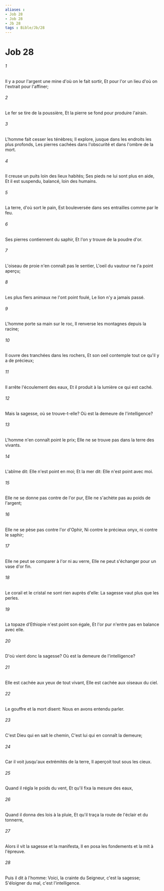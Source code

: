 ```yaml
---
aliases : 
- Job 28
- Job 28
- Jb 28
tags : Bible/Jb/28
---
```


# Job 28

###### 1
Il y a pour l'argent une mine d'où on le fait sortir, Et pour l'or un lieu d'où on l'extrait pour l'affiner;
###### 2
Le fer se tire de la poussière, Et la pierre se fond pour produire l'airain.
###### 3
L'homme fait cesser les ténèbres; Il explore, jusque dans les endroits les plus profonds, Les pierres cachées dans l'obscurité et dans l'ombre de la mort.
###### 4
Il creuse un puits loin des lieux habités; Ses pieds ne lui sont plus en aide, Et il est suspendu, balancé, loin des humains.
###### 5
La terre, d'où sort le pain, Est bouleversée dans ses entrailles comme par le feu.
###### 6
Ses pierres contiennent du saphir, Et l'on y trouve de la poudre d'or.
###### 7
L'oiseau de proie n'en connaît pas le sentier, L'oeil du vautour ne l'a point aperçu;
###### 8
Les plus fiers animaux ne l'ont point foulé, Le lion n'y a jamais passé.
###### 9
L'homme porte sa main sur le roc, Il renverse les montagnes depuis la racine;
###### 10
Il ouvre des tranchées dans les rochers, Et son oeil contemple tout ce qu'il y a de précieux;
###### 11
Il arrête l'écoulement des eaux, Et il produit à la lumière ce qui est caché.
###### 12
Mais la sagesse, où se trouve-t-elle? Où est la demeure de l'intelligence?
###### 13
L'homme n'en connaît point le prix; Elle ne se trouve pas dans la terre des vivants.
###### 14
L'abîme dit: Elle n'est point en moi; Et la mer dit: Elle n'est point avec moi.
###### 15
Elle ne se donne pas contre de l'or pur, Elle ne s'achète pas au poids de l'argent;
###### 16
Elle ne se pèse pas contre l'or d'Ophir, Ni contre le précieux onyx, ni contre le saphir;
###### 17
Elle ne peut se comparer à l'or ni au verre, Elle ne peut s'échanger pour un vase d'or fin.
###### 18
Le corail et le cristal ne sont rien auprès d'elle: La sagesse vaut plus que les perles.
###### 19
La topaze d'Ethiopie n'est point son égale, Et l'or pur n'entre pas en balance avec elle.
###### 20
D'où vient donc la sagesse? Où est la demeure de l'intelligence?
###### 21
Elle est cachée aux yeux de tout vivant, Elle est cachée aux oiseaux du ciel.
###### 22
Le gouffre et la mort disent: Nous en avons entendu parler.
###### 23
C'est Dieu qui en sait le chemin, C'est lui qui en connaît la demeure;
###### 24
Car il voit jusqu'aux extrémités de la terre, Il aperçoit tout sous les cieux.
###### 25
Quand il régla le poids du vent, Et qu'il fixa la mesure des eaux,
###### 26
Quand il donna des lois à la pluie, Et qu'il traça la route de l'éclair et du tonnerre,
###### 27
Alors il vit la sagesse et la manifesta, Il en posa les fondements et la mit à l'épreuve.
###### 28
Puis il dit à l'homme: Voici, la crainte du Seigneur, c'est la sagesse; S'éloigner du mal, c'est l'intelligence.
